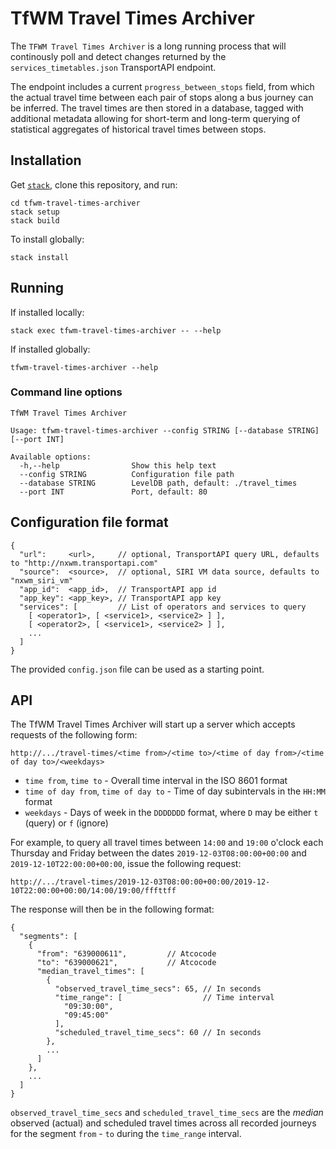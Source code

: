 # TfWM Travel Times Archiver

The `TFWM Travel Times Archiver` is a long running process that will continously
poll and detect changes returned by the `services_timetables.json` TransportAPI
endpoint.

The endpoint includes a current `progress_between_stops` field, from which the
actual travel time between each pair of stops along a bus journey can be
inferred. The travel times are then stored in a database, tagged with additional
metadata allowing for short-term and long-term querying of statistical
aggregates of historical travel times between stops.

## Installation

Get [`stack`](https://docs.haskellstack.org/en/stable/README/), clone this
repository, and run:

```
cd tfwm-travel-times-archiver
stack setup
stack build
```

To install globally:

```
stack install
```

## Running

If installed locally:

```
stack exec tfwm-travel-times-archiver -- --help
```

If installed globally:

```
tfwm-travel-times-archiver --help
```

### Command line options

```
TfWM Travel Times Archiver

Usage: tfwm-travel-times-archiver --config STRING [--database STRING] [--port INT]

Available options:
  -h,--help                Show this help text
  --config STRING          Configuration file path
  --database STRING        LevelDB path, default: ./travel_times
  --port INT               Port, default: 80
```

## Configuration file format

```
{
  "url":     <url>,     // optional, TransportAPI query URL, defaults to "http://nxwm.transportapi.com"
  "source":  <source>,  // optional, SIRI VM data source, defaults to "nxwm_siri_vm"
  "app_id":  <app_id>,  // TransportAPI app id
  "app_key": <app_key>, // TransportAPI app key
  "services": [         // List of operators and services to query
    [ <operator1>, [ <service1>, <service2> ] ],
    [ <operator2>, [ <service1>, <service2> ] ],
    ...
  ]
}
```

The provided `config.json` file can be used as a starting point.

## API

The TfWM Travel Times Archiver will start up a server which accepts requests of
the following form:

```
http://.../travel-times/<time from>/<time to>/<time of day from>/<time of day to>/<weekdays>
```

* `time from`, `time to` - Overall time interval in the ISO 8601 format
* `time of day from`, `time of day to` - Time of day subintervals in the `HH:MM` format
* `weekdays` - Days of week in the `DDDDDDD` format, where `D` may be either `t` (query) or `f` (ignore)

For example, to query all travel times between `14:00` and `19:00` o'clock each Thursday and Friday between the dates `2019-12-03T08:00:00+00:00` and `2019-12-10T22:00:00+00:00`, issue the following request:

```
http://.../travel-times/2019-12-03T08:00:00+00:00/2019-12-10T22:00:00+00:00/14:00/19:00/fffttff
```

The response will then be in the following format:

```
{
  "segments": [
    {
      "from": "639000611",         // Atcocode
      "to": "639000621",           // Atcocode
      "median_travel_times": [
        {
          "observed_travel_time_secs": 65, // In seconds
          "time_range": [                  // Time interval
            "09:30:00",
            "09:45:00"
          ],
          "scheduled_travel_time_secs": 60 // In seconds
        },
        ...
      ]
    },
    ...
  ]
}
```

`observed_travel_time_secs` and `scheduled_travel_time_secs` are the *median*
observed (actual) and scheduled travel times across all recorded journeys for
the segment `from` - `to` during the `time_range` interval.
